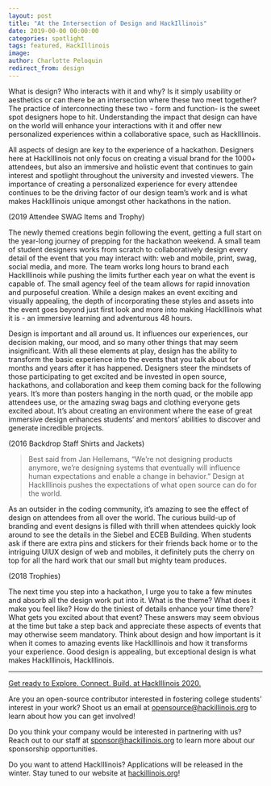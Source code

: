 ```yaml
---
layout: post
title: "At the Intersection of Design and HackIllinois"
date: 2019-00-00 00:00:00
categories: spotlight
tags: featured, HackIllinois
image: 
author: Charlotte Peloquin
redirect_from: design
---
```


What is design? Who interacts with it and why? Is it simply usability or aesthetics or can there be an intersection where these two meet together? The practice of interconnecting these two - form and function- is the sweet spot designers hope to hit.  Understanding the impact that design can have on the world will enhance your interactions with it and offer new personalized experiences within a collaborative space, such as HackIllinois.

All aspects of design are key to the experience of a hackathon. Designers here at HackIllinois not only focus on creating a visual brand for the 1000+ attendees, but also an immersive and holistic event that continues to gain interest and spotlight throughout the university and invested viewers. The importance of creating a personalized experience for every attendee continues to be the driving factor of our design team’s work and is what makes HackIllinois unique amongst other hackathons in the nation. 

(2019 Attendee SWAG Items and Trophy)

The newly themed creations begin following the event, getting a full start on the year-long journey of prepping for the hackathon weekend. A small team of student designers works from scratch to collaboratively design every detail of the event that you may interact with: web and mobile, print, swag, social media, and more. The team works long hours to brand each HackIllinois while pushing the limits further each year on what the event is capable of. The small agency feel of the team allows for rapid innovation and purposeful creation. While a design makes an event exciting and visually appealing, the depth of incorporating these styles and assets into the event goes beyond just first look and more into making HackIllinois what it is - an immersive learning and adventurous 48 hours. 

Design is important and all around us. It influences our experiences, our decision making, our mood, and so many other things that may seem insignificant. With all these elements at play, design has the ability to transform the basic experience into the events that you talk about for months and years after it has happened. Designers steer the mindsets of those participating to get excited and be invested in open source, hackathons, and collaboration and keep them coming back for the following years. It’s more than posters hanging in the north quad, or the mobile app attendees use, or the amazing swag bags and clothing everyone gets excited about. It’s about creating an environment where the ease of great immersive design enhances students’ and mentors’ abilities to discover and generate incredible projects.

(2016 Backdrop Staff Shirts and Jackets)


> Best said from Jan Hellemans, “We’re not designing products anymore, we’re designing systems that eventually will influence human expectations and enable a change in behavior.” Design at HackIllinois pushes the expectations of what open source can do for the world. 


As an outsider in the coding community, it’s amazing to see the effect of design on attendees from all over the world. The curious build-up of branding and event designs is filled with thrill when attendees quickly look around to see the details in the Siebel and ECEB Building. When students ask if there are extra pins and stickers for their friends back home or to the intriguing UIUX design of web and mobiles, it definitely puts the cherry on top for all the hard work that our small but mighty team produces. 

(2018 Trophies)

The next time you step into a hackathon, I urge you to take a few minutes and absorb all the design work put into it. What is the theme? What does it make you feel like? How do the tiniest of details enhance your time there? What gets you excited about that event? These answers may seem obvious at the time but take a step back and appreciate these aspects of events that may otherwise seem mandatory. Think about design and how important is it when it comes to amazing events like HackIllinois and how it transforms your experience. Good design is appealing, but exceptional design is what makes HackIllinois, HackIllinois.

---
[Get ready to Explore. Connect. Build. at HackIllinois 2020.](https://www.hackillinois.org)

Are you an open-source contributor interested in fostering college students’ interest in your work? Shoot us an email at [opensource@hackillinois.org](mailto:opensource@hackillinois.org) to learn about how you can get involved!

Do you think your company would be interested in partnering with us? Reach out to our staff at [sponsor@hackillinois.org](mailto:sponsor@hackillinois.org) to learn more about our sponsorship opportunities.

Do you want to attend HackIllinois? Applications will be released in the winter. Stay tuned to our website at [hackillinois.org](https://www.hackillinois.org)!

